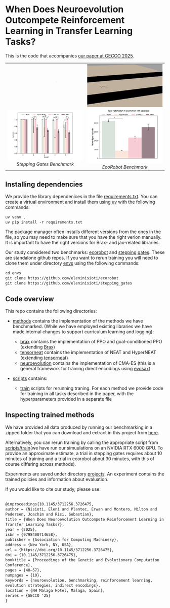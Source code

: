 # When Does Neuroevolution Outcompete Reinforcement Learning in Transfer Learning Tasks?



This is the code that accompanies [our paper at GECCO 2025](https://dl.acm.org/doi/10.1145/3712256.3726475).

<table>
  <tr>
    <td align="center">
      <img src="media/output.gif" alt="Stepping Gates" width="320"/><br/>
      <img src="media/gates_perf.png" alt="Stepping Gates Performance" width="320"/><br/>
      <em>Stepping Gates Benchmark</em>
    </td>
    <td align="center">
      <img src="media/ecorobot.gif" alt="EcoRobot" width="320"/><br/>
      <img src="media/obstacles_perf.png" alt="EcoRobot Performance" width="320"/><br/>
      <em>EcoRobot Benchmark</em>
    </td>
  </tr>
</table>





## Installing dependencies

We provide the library dependenices in the file [requirements.txt](requirements.txt).
You can create a virtual environment and install them using [uv](https://docs.astral.sh/uv/) with the following commands:

```
uv venv .
uv pip install -r requirements.txt
```

The package manager often installs different versions from the ones in the file, so you may need to make sure that you have the right verion manually. It is important to have the right versions for Brax- and jax-related libraries.


Our study considered two benchmarks: [ecorobot](https://github.com/eleninisioti/ecorobot) and [stepping gates](https://github.com/eleninisioti/stepping_gates). These are standalone github repos.
If you want to rerun training you will need to clone them under directory [envs](envs) using the following commands:


```
cd envs
git clone https://github.com/eleninisioti/ecorobot
git clone https://github.com/eleninisioti/stepping_gates
```


## Code overview
This repo contains the following directories:
* [methods](methods) contains the implementation of the methods we have benchmarked. (While we have employed existing libraries we have made internal changes to support curriculum learning and logging):
  * [brax](methods/RL) contains the implementation of PPO and goal-conditioned PPO (extending [Brax](https://github.com/google/brax/tree/main/brax))
  * [tensorneat](methods/tensorneat) contains the implementation of NEAT and HyperNEAT (extending [tensorneat](https://github.com/EMI-Group/tensorneat))
  * [neuroevolution](methods/neuroevolution) contains the implementation of CMA-ES (this is a general framework for training direct encodings using [evosax](https://github.com/RobertTLange/evosax))

* [scripts](scripts) contains:
  * [train](scripts/train) scripts for rerunning traning. For each method we provide code for training in all tasks described in the paper, with the hyperparameters provided in a separate file 


## Inspecting trained methods

We have provided all data produced by running our benchmarking in a zipped folder that you can download and extract in this project from [here](https://drive.google.com/file/d/1F0sjuthZQ8QqfyXVm49XKQHzH1_9WMsI/view?usp=sharing).

Alternatively, you can rerun training by calling the appropriate script from [scripts/train](scripts/train)(we have run our simuulations on an NVIDIA RTX 6000 GPU. To provide an approximate estimate, a trial in stepping gates requires about 10 minutes of training and a trial in ecorobot about 30 minutes, with this of course differing across methods).

Experiments are saved under directory [projects](projects). An experiment contains the trained policies and information about evaluation.


If you would like to cite our study, please use:
```

@inproceedings{10.1145/3712256.3726475,
author = {Nisioti, Eleni and Plantec, Erwan and Montero, Milton and Pedersen, Joachim and Risi, Sebastian},
title = {When Does Neuroevolution Outcompete Reinforcement Learning in Transfer Learning Tasks?},
year = {2025},
isbn = {9798400714658},
publisher = {Association for Computing Machinery},
address = {New York, NY, USA},
url = {https://doi.org/10.1145/3712256.3726475},
doi = {10.1145/3712256.3726475},
booktitle = {Proceedings of the Genetic and Evolutionary Computation Conference},
pages = {48–57},
numpages = {10},
keywords = {neuroevolution, benchmarking, reinforcement learning, evolution strategies, indirect encodings},
location = {NH Malaga Hotel, Malaga, Spain},
series = {GECCO '25}
}
````
